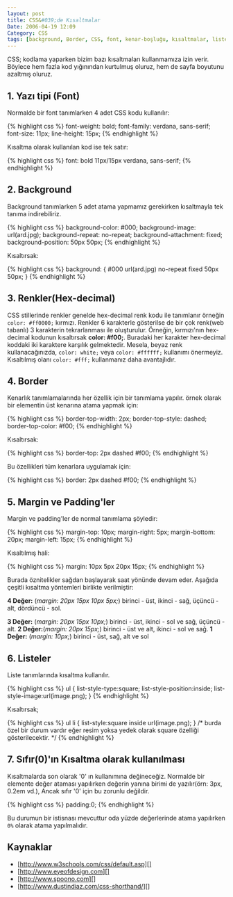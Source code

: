 ```yaml
---
layout: post
title: CSS&#039;de Kısaltmalar
Date: 2006-04-19 12:09
Category: CSS
tags: [background, Border, CSS, font, kenar-boşluğu, kısaltmalar, liste, Margin, Padding, renk]
---
```


CSS; kodlama yaparken bizim bazı kısaltmaları kullanmamıza izin verir.
Böylece hem fazla kod yığınından kurtulmuş oluruz, hem de sayfa
boyutunu azaltmış oluruz.

## 1. Yazı tipi (Font)

Normalde bir font tanımlarken 4 adet CSS kodu kullanılır:

{% highlight css %}
font-weight: bold;
font-family: verdana, sans-serif;
font-size: 11px;
line-height: 15px;
{% endhighlight %}

Kısaltma olarak kullanılan kod ise tek satır:

{% highlight css %}
font: bold 11px/15px verdana, sans-serif;
{% endhighlight %}

## 2. Background

Background tanımlarken 5 adet atama yapmamız gerekirken kısaltmayla tek tanıma indirebiliriz.

{% highlight css %}
background-color: #000;
background-image: url(ard.jpg);
background-repeat: no-repeat;
background-attachment: fixed;
background-position: 50px 50px;
{% endhighlight %}

Kısaltırsak:

{% highlight css %}
background: {
    #000 url(ard.jpg) no-repeat fixed 50px 50px;
}
{% endhighlight %}

## 3. Renkler(Hex-decimal)

CSS stillerinde renkler genelde hex-decimal renk kodu ile tanımlanır
örneğin `color: #ff0000;` kırmızı. Renkler 6 karakterle
gösterilse de bir çok renk(web tabanlı) 3 karakterin tekrarlanması ile
oluşturulur. Örneğin, kırmızı'nın hex-decimal kodunun kısaltırsak
**color: #f00;**. Buradaki her karakter hex-decimal koddaki iki
karaktere karşılık gelmektedir. Mesela, beyaz renk kullanacağınızda,
`color: white;` veya `color: #ffffff;` kullanımı önermeyiz.
Kısaltılmış olanı `color: #fff;` kullanmanız daha avantajlıdır.

## 4. Border

Kenarlık tanımlamalarında her özellik için bir tanımlama yapılır. örnek
olarak bir elementin üst kenarına atama yapmak için:

{% highlight css %}
border-top-width: 2px;
border-top-style: dashed;
border-top-color: #f00;
{% endhighlight %}

Kısaltırsak:

{% highlight css %}
border-top: 2px dashed #f00;
{% endhighlight %}

Bu özellikleri tüm kenarlara uygulamak için:

{% highlight css %}
border: 2px dashed #f00;
{% endhighlight %}

## 5. Margin ve Padding'ler

Margin ve padding'ler de normal tanımlama şöyledir:

{% highlight css %}
margin-top: 10px;
margin-right: 5px;
margin-bottom: 20px;
margin-left: 15px;
{% endhighlight %}

Kısaltılmış hali:

{% highlight css %}
margin: 10px 5px 20px 15px;
{% endhighlight %}

Burada öznitelikler sağdan başlayarak saat yönünde devam eder. Aşağıda çeşitli
kısaltma yöntemleri birlikte verilmiştir:

**4 Değer:** (*margin: 20px 15px 10px 5px;*) birinci - üst, ikinci -
sağ, üçüncü - alt, dördüncü - sol.

**3 Değer:** (*margin: 20px 15px 10px;*) birinci - üst, ikinci - sol ve
sağ, üçüncü - alt. **2 Değer:**(*margin: 20px 15px;*) birinci - üst ve
alt, ikinci - sol ve sağ. **1 Değer:** (*margin: 10px;*) birinci - üst,
sağ, alt ve sol

## 6. Listeler

Liste tanımlarında kısaltma kullanılır.

{% highlight css %}
ul {
    list-style-type:square;
    list-style-position:inside;
    list-style-image:url(image.png);
}
{% endhighlight %}

Kısaltırsak;

{% highlight css %}
ul li {
    list-style:square inside url(image.png);
} /* burda özel bir durum vardır eğer resim yoksa yedek olarak square özelliği gösterilecektir. */
{% endhighlight %}

## 7. Sıfır(0)'ın Kısaltma olarak kullanılması

Kısaltmalarda son olarak '0' ın kullanımına değineceğiz. Normalde bir
elemente değer ataması yapılırken değerin yanına birimi de yazılır(örn:
3px, 0.2em vd.), Ancak sıfır '0' için bu zorunlu değildir.

{% highlight css %}
padding:0;
{% endhighlight %}

Bu durumun bir istisnası mevcuttur oda yüzde değerlerinde atama yapılırken `0%` olarak atama
yapılmalıdır.

## Kaynaklar

-   [http://www.w3schools.com/css/default.asp][]
-   [http://www.eyeofdesign.com][]
-   [http://www.spoono.com][]
-   [http://www.dustindiaz.com/css-shorthand/][]


  [http://www.w3schools.com/css/default.asp]: http://www.w3schools.com/css/default.asp
  [http://www.eyeofdesign.com]: http://www.eyeofdesign.com/css/background.php
  [http://www.spoono.com]: http://www.spoono.com/csst/tutorials/tutorial.php?id=5
  [http://www.dustindiaz.com/css-shorthand/]: http://www.dustindiaz.com/css-shorthand/
